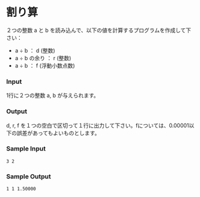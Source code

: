 # 割り算

２つの整数 a と b を読み込んで、以下の値を計算するプログラムを作成して下さい：

- a ÷ b ： d (整数)
- a ÷ b の余り ： r (整数)
- a ÷ b ： f (浮動小数点数)

### Input
1行に２つの整数 a, b が与えられます。

### Output
d, r, f を１つの空白で区切って１行に出力して下さい。fについては、0.00001以下の誤差があってもよいものとします。

### Sample Input

```
3 2
```

### Sample Output

```
1 1 1.50000
```
